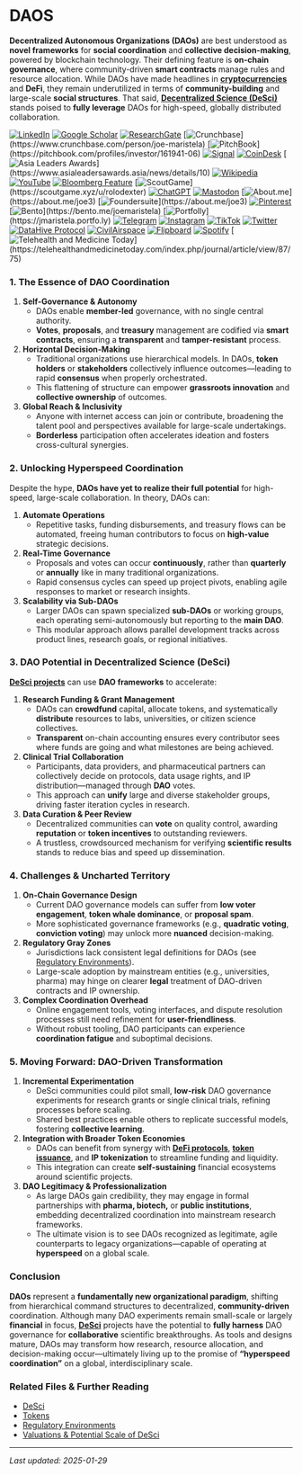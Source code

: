 # DAOS

**Decentralized Autonomous Organizations (DAOs)** are best understood as **novel frameworks** for **social coordination** and **collective decision-making**, powered by blockchain technology. Their defining feature is **on-chain governance**, where community-driven **smart contracts** manage rules and resource allocation. While DAOs have made headlines in [**cryptocurrencies**](../CRYPTO/CRYPTOCURRENCIES.MD) and **DeFi**, they remain underutilized in terms of **community-building** and large-scale **social structures**. That said, [**Decentralized Science (DeSci)**](desci.md) stands poised to **fully leverage** DAOs for high-speed, globally distributed collaboration.

[![LinkedIn](https://img.shields.io/badge/LinkedIn-Profile-0077B5?style=flat-square\&logo=linkedin\&logoColor=white)](https://linkedin.com/in/rolodexter) [![Google Scholar](https://img.shields.io/badge/Google_Scholar-Profile-4285F4?style=flat-square\&logo=googlescholar\&logoColor=white)](https://scholar.google.com/citations?user=gHTHirEAAAAJ) [![ResearchGate](https://img.shields.io/badge/ResearchGate-Profile-00CCBB?style=flat-square\&logo=researchgate\&logoColor=white)](https://www.researchgate.net/profile/Joe-Maristela-2) [![Crunchbase](https://img.shields.io/badge/Crunchbase-Profile-0288D1?style=flat-square\&logo=data:image/svg+xml;base64,PHN...)](https://www.crunchbase.com/person/joe-maristela) [![PitchBook](https://img.shields.io/badge/PitchBook-Profile-003B6B?style=flat-square\&logo=data:image/svg+xml;base64,PHN...)](https://pitchbook.com/profiles/investor/161941-06) [![Signal](https://img.shields.io/badge/Signal-Profile-6E97F0?style=flat-square\&logo=signal\&logoColor=white)](https://signal.nfx.com/investors/joe-maristela) [![CoinDesk](https://img.shields.io/badge/CoinDesk-Contributor-F7931A?style=flat-square\&logo=news\&logoColor=white)](https://www.coindesk.com/author/joe-maristela) [![Asia Leaders Awards](https://img.shields.io/badge/Asia_Leaders_Awards-Feature-DA291C?style=flat-square\&logo=data:image/svg+xml;base64,PHN...)](https://www.asialeadersawards.asia/news/details/10) [![Wikipedia](https://img.shields.io/badge/Wikipedia-Profile-000000?style=flat-square\&logo=wikipedia\&logoColor=white)](https://en.wikipedia.org/wiki/File:Joe_Maristela_in_Paniqui_Tarlac_Tech_Seminar_2015.jpg) [![YouTube](https://img.shields.io/badge/YouTube-Channel-FF0000?style=flat-square\&logo=youtube\&logoColor=white)](https://www.youtube.com/@rolodexter) [![Bloomberg Feature](https://img.shields.io/badge/Bloomberg-Feature-5E5E5E?style=flat-square\&logo=youtube\&logoColor=white)](https://www.youtube.com/watch?v=Ep8Mo0kRjaY) [![ScoutGame](https://img.shields.io/badge/ScoutGame-Profile-8A2BE2?style=flat-square\&logo=data:image/svg+xml;base64,PHN...)](https://scoutgame.xyz/u/rolodexter) [![ChatGPT](https://img.shields.io/badge/ChatGPT-Resume_and_Biodata-00A67E?style=flat-square\&logo=chatgpt\&logoColor=white)](https://chatgpt.com/g/g-675caa5a54e88191bd807764592df744-joe-s-resume-and-application-data) [![Mastodon](https://img.shields.io/badge/Mastodon-Profile-6364FF?style=flat-square\&logo=mastodon\&logoColor=white)](https://mastodon.social/@JoeMaristela) [![About.me](https://img.shields.io/badge/About.me-Profile-000000?style=flat-square\&logo=data:image/svg+xml;base64,PHN...)](https://about.me/joe3) [![Foundersuite](https://img.shields.io/badge/Foundersuite-Profile-0056D2?style=flat-square\&logo=data:image/svg+xml;base64,PHN...)](https://about.me/joe3) [![Pinterest](https://img.shields.io/badge/Pinterest-@rolodexter-BD081C?style=flat-square\&logo=pinterest\&logoColor=white)](https://nl.pinterest.com/rolodexter/) [![Bento](https://img.shields.io/badge/Bento-Profile-F7931A?style=flat-square\&logo=data:image/svg+xml;base64,PHN...)](https://bento.me/joemaristela) [![Portfolly](https://img.shields.io/badge/Portfolly-Profile-F7931A?style=flat-square\&logo=data:image/svg+xml;base64,PHN...)](https://jmaristela.portfo.ly) [![Telegram](https://img.shields.io/badge/Telegram-Contact-2CA5E0?style=flat-square\&logo=telegram\&logoColor=white)](https://t.me/joemaristela) [![Instagram](https://img.shields.io/badge/Instagram-@joemaristela3-E4405F?style=flat-square\&logo=instagram\&logoColor=white)](https://www.instagram.com/joemaristela3/) [![TikTok](https://img.shields.io/badge/TikTok-@rolodexter-000000?style=flat-square\&logo=tiktok\&logoColor=white)](https://www.tiktok.com/@rolodexter) [![Twitter](https://img.shields.io/badge/Twitter-Profile-1DA1F2?style=flat-square\&logo=twitter\&logoColor=white)](https://twitter.com/joemaristela) [![DataHive Protocol](https://img.shields.io/badge/DataHive-Protocol-005F73?style=flat-square\&logo=github\&logoColor=white)](https://github.com/rolodexter/DataHive-Protocol) [![CivilAirspace](https://img.shields.io/badge/CivilAirspace-Project-023047?style=flat-square\&logo=github\&logoColor=white)](https://github.com/rolodexter/CivilAirspace) [![Flipboard](https://img.shields.io/badge/Flipboard-Magazine-E83151?style=flat-square\&logo=flipboard\&logoColor=white)](https://flipboard.com/@rolodexter/rolodexter-jergu04fz) [![Spotify](https://img.shields.io/badge/Spotify-Listen-1DB954?style=flat-square\&logo=spotify\&logoColor=white)](https://open.spotify.com/show/11s0wEdbc8k3caT6xur57a) [![Telehealth and Medicine Today](https://img.shields.io/badge/Telehealth-Article-0077B5?style=flat-square\&logo=data:image/svg+xml;base64,PHN...)](https://telehealthandmedicinetoday.com/index.php/journal/article/view/87/75)

### 1. The Essence of DAO Coordination

1. **Self-Governance & Autonomy**
   * DAOs enable **member-led** governance, with no single central authority.
   * **Votes**, **proposals**, and **treasury** management are codified via **smart contracts**, ensuring a **transparent** and **tamper-resistant** process.
2. **Horizontal Decision-Making**
   * Traditional organizations use hierarchical models. In DAOs, **token holders** or **stakeholders** collectively influence outcomes—leading to rapid **consensus** when properly orchestrated.
   * This flattening of structure can empower **grassroots innovation** and **collective ownership** of outcomes.
3. **Global Reach & Inclusivity**
   * Anyone with internet access can join or contribute, broadening the talent pool and perspectives available for large-scale undertakings.
   * **Borderless** participation often accelerates ideation and fosters cross-cultural synergies.

### 2. Unlocking Hyperspeed Coordination

Despite the hype, **DAOs have yet to realize their full potential** for high-speed, large-scale collaboration. In theory, DAOs can:

1. **Automate Operations**
   * Repetitive tasks, funding disbursements, and treasury flows can be automated, freeing human contributors to focus on **high-value** strategic decisions.
2. **Real-Time Governance**
   * Proposals and votes can occur **continuously**, rather than **quarterly** or **annually** like in many traditional organizations.
   * Rapid consensus cycles can speed up project pivots, enabling agile responses to market or research insights.
3. **Scalability via Sub-DAOs**
   * Larger DAOs can spawn specialized **sub-DAOs** or working groups, each operating semi-autonomously but reporting to the **main DAO**.
   * This modular approach allows parallel development tracks across product lines, research goals, or regional initiatives.

### 3. DAO Potential in Decentralized Science (DeSci)

[**DeSci projects**](desci.md) can use **DAO frameworks** to accelerate:

1. **Research Funding & Grant Management**
   * DAOs can **crowdfund** capital, allocate tokens, and systematically **distribute** resources to labs, universities, or citizen science collectives.
   * **Transparent** on-chain accounting ensures every contributor sees where funds are going and what milestones are being achieved.
2. **Clinical Trial Collaboration**
   * Participants, data providers, and pharmaceutical partners can collectively decide on protocols, data usage rights, and IP distribution—managed through **DAO** votes.
   * This approach can **unify** large and diverse stakeholder groups, driving faster iteration cycles in research.
3. **Data Curation & Peer Review**
   * Decentralized communities can **vote** on quality control, awarding **reputation** or **token incentives** to outstanding reviewers.
   * A trustless, crowdsourced mechanism for verifying **scientific results** stands to reduce bias and speed up dissemination.

### 4. Challenges & Uncharted Territory

1. **On-Chain Governance Design**
   * Current DAO governance models can suffer from **low voter engagement**, **token whale dominance**, or **proposal spam**.
   * More sophisticated governance frameworks (e.g., **quadratic voting**, **conviction voting**) may unlock more **nuanced** decision-making.
2. **Regulatory Gray Zones**
   * Jurisdictions lack consistent legal definitions for DAOs (see [Regulatory Environments](../governance/regulatory_environments.md)).
   * Large-scale adoption by mainstream entities (e.g., universities, pharma) may hinge on clearer **legal** treatment of DAO-driven contracts and IP ownership.
3. **Complex Coordination Overhead**
   * Online engagement tools, voting interfaces, and dispute resolution processes still need refinement for **user-friendliness**.
   * Without robust tooling, DAO participants can experience **coordination fatigue** and suboptimal decisions.

### 5. Moving Forward: DAO-Driven Transformation

1. **Incremental Experimentation**
   * DeSci communities could pilot small, **low-risk** DAO governance experiments for research grants or single clinical trials, refining processes before scaling.
   * Shared best practices enable others to replicate successful models, fostering **collective learning**.
2. **Integration with Broader Token Economies**
   * DAOs can benefit from synergy with [**DeFi protocols**](../CRYPTO/DEFI.MD), [**token issuance**](../CRYPTO/tokens.md), and **IP tokenization** to streamline funding and liquidity.
   * This integration can create **self-sustaining** financial ecosystems around scientific projects.
3. **DAO Legitimacy & Professionalization**
   * As large DAOs gain credibility, they may engage in formal partnerships with **pharma, biotech,** or **public institutions**, embedding decentralized coordination into mainstream research frameworks.
   * The ultimate vision is to see DAOs recognized as legitimate, agile counterparts to legacy organizations—capable of operating at **hyperspeed** on a global scale.

### Conclusion

**DAOs** represent a **fundamentally new organizational paradigm**, shifting from hierarchical command structures to decentralized, **community-driven** coordination. Although many DAO experiments remain small-scale or largely **financial** in focus, [**DeSci**](desci.md) projects have the potential to **fully harness** DAO governance for **collaborative** scientific breakthroughs. As tools and designs mature, DAOs may transform how research, resource allocation, and decision-making occur—ultimately living up to the promise of **“hyperspeed coordination”** on a global, interdisciplinary scale.

### Related Files & Further Reading

* [DeSci](desci.md)
* [Tokens](../CRYPTO/tokens.md)
* [Regulatory Environments](../governance/regulatory_environments.md)
* [Valuations & Potential Scale of DeSci](../crypto_economics/valuations.md)

***

_Last updated: 2025-01-29_
